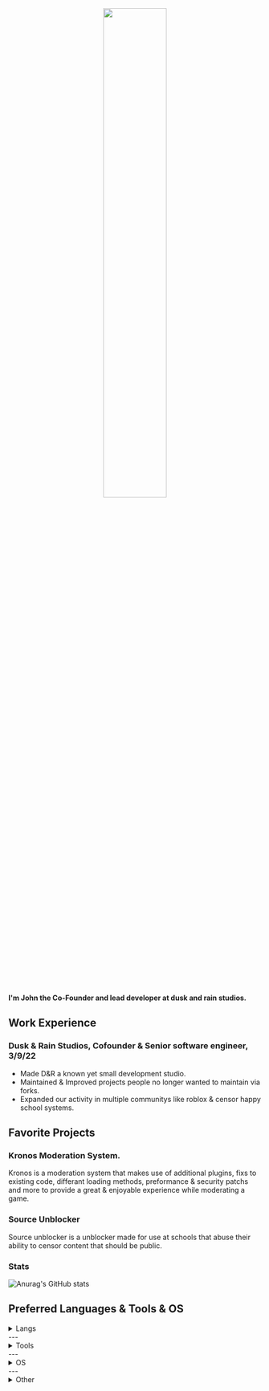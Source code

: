 <div align="center">
<img src="https://rishavanand.github.io/static/images/greetings.gif" align="center" style="width: 50%" />
</div>  

**I'm John the Co-Founder and lead developer at dusk and rain studios.**

## Work Experience

### Dusk & Rain Studios, Cofounder & Senior software engineer, 3/9/22 

- Made D&R a known yet small development studio.
- Maintained & Improved projects people no longer wanted to maintain via forks.
- Expanded our activity in multiple communitys like roblox & censor happy school systems.

## Favorite Projects

### Kronos Moderation System.

Kronos is a moderation system that makes use of additional plugins, fixs to existing code, differant loading methods, preformance & security patchs and more to provide a great & enjoyable experience while moderating a game.



### Source Unblocker

Source unblocker is a unblocker made for use at schools that abuse their ability to censor content that should be public.



### Stats
![Anurag's GitHub stats](https://github-readme-stats.vercel.app/api?username=JohnteBrown&show_icons=true&theme=gruvbox)

## Preferred Languages & Tools & OS
<details>
  <summary>Langs</summary>
![C++](https://img.shields.io/badge/c++-%2300599C.svg?style=for-the-badge&logo=c%2B%2B&logoColor=white)
![Lua](https://img.shields.io/badge/lua-%232C2D72.svg?style=for-the-badge&logo=lua&logoColor=white)

![PHP](https://img.shields.io/badge/php-%23777BB4.svg?style=for-the-badge&logo=php&logoColor=white)
![Ruby](https://img.shields.io/badge/ruby-%23CC342D.svg?style=for-the-badge&logo=ruby&logoColor=white)

![Shell Script](https://img.shields.io/badge/shell_script-%23121011.svg?style=for-the-badge&logo=gnu-bash&logoColor=white)
![C](https://img.shields.io/badge/c-%2300599C.svg?style=for-the-badge&logo=c&logoColor=white)

![Java](https://img.shields.io/badge/java-%23ED8B00.svg?style=for-the-badge&logo=java&logoColor=white)
![HTML5](https://img.shields.io/badge/html5-%23E34F26.svg?style=for-the-badge&logo=html5&logoColor=white)

![CSS3](https://img.shields.io/badge/css3-%231572B6.svg?style=for-the-badge&logo=css3&logoColor=white)
![Python](https://img.shields.io/badge/python-3670A0?style=for-the-badge&logo=python&logoColor=ffdd54)
![JavaScript](https://img.shields.io/badge/javascript-%23323330.svg?style=for-the-badge&logo=javascript&logoColor=%23F7DF1E)

![Perl](https://img.shields.io/badge/perl-%2339457E.svg?style=for-the-badge&logo=perl&logoColor=white)
![Rust](https://img.shields.io/badge/rust-%23000000.svg?style=for-the-badge&logo=rust&logoColor=white)

![Dart](https://img.shields.io/badge/dart-%230175C2.svg?style=for-the-badge&logo=dart&logoColor=white)
![Flutter](https://img.shields.io/badge/Flutter-%2302569B.svg?style=for-the-badge&logo=Flutter&logoColor=white)

![jQuery](https://img.shields.io/badge/jquery-%230769AD.svg?style=for-the-badge&logo=jquery&logoColor=white)
![NodeJS](https://img.shields.io/badge/node.js-6DA55F?style=for-the-badge&logo=node.js&logoColor=white)

![Bun](https://img.shields.io/badge/Bun-%23000000.svg?style=for-the-badge&logo=bun&logoColor=white)
![Nix](https://img.shields.io/badge/NIX-5277C3.svg?style=for-the-badge&logo=NixOS&logoColor=white)

![Less](https://img.shields.io/badge/less-2B4C80?style=for-the-badge&logo=less&logoColor=white)
![GraphQL](https://img.shields.io/badge/-GraphQL-E10098?style=for-the-badge&logo=graphql&logoColor=white)

![Go](https://img.shields.io/badge/go-%2300ADD8.svg?style=for-the-badge&logo=go&logoColor=white)
![SASS](https://img.shields.io/badge/SASS-hotpink.svg?style=for-the-badge&logo=SASS&logoColor=white)

![Svelte](https://img.shields.io/badge/svelte-%23f1413d.svg?style=for-the-badge&logo=svelte&logoColor=white)
![React](https://img.shields.io/badge/react-%2320232a.svg?style=for-the-badge&logo=react&logoColor=%2361DAFB)

![Gulp](https://img.shields.io/badge/GULP-%23CF4647.svg?style=for-the-badge&logo=gulp&logoColor=white)
![Qt](https://img.shields.io/badge/Qt-%23217346.svg?style=for-the-badge&logo=Qt&logoColor=white)

![C#](https://img.shields.io/badge/c%23-%23239120.svg?style=for-the-badge&logo=c-sharp&logoColor=white)
![PowerShell](https://img.shields.io/badge/PowerShell-%235391FE.svg?style=for-the-badge&logo=powershell&logoColor=white)
  </details>
---

<details>
  <summary>Tools</summary>
![Shield.io badge](https://img.shields.io/badge/git-%23F05033.svg?style=for-the-badge&logo=git&logoColor=white)
![Brave](https://img.shields.io/badge/Brave-FB542B?style=for-the-badge&logo=Brave&logoColor=white)
![CMake](https://img.shields.io/badge/CMake-%23008FBA.svg?style=for-the-badge&logo=cmake&logoColor=white)

![Azure](https://img.shields.io/badge/azure-%230072C6.svg?style=for-the-badge&logo=microsoftazure&logoColor=white)
![Google Cloud](https://img.shields.io/badge/GoogleCloud-%234285F4.svg?style=for-the-badge&logo=google-cloud&logoColor=white)

![Neovim](https://img.shields.io/badge/NeoVim-%2357A143.svg?&style=for-the-badge&logo=neovim&logoColor=white)
![Docker](https://img.shields.io/badge/docker-%230db7ed.svg?style=for-the-badge&logo=docker&logoColor=white)

![Kubernetes](https://img.shields.io/badge/kubernetes-%23326ce5.svg?style=for-the-badge&logo=kubernetes&logoColor=white)
![Wireguard](https://img.shields.io/badge/wireguard-%2388171A.svg?style=for-the-badge&logo=wireguard&logoColor=white)

![Ansible](https://img.shields.io/badge/ansible-%231A1918.svg?style=for-the-badge&logo=ansible&logoColor=white)
![Nginx](https://img.shields.io/badge/nginx-%23009639.svg?style=for-the-badge&logo=nginx&logoColor=white)

![Selenium](https://img.shields.io/badge/-selenium-%43B02A?style=for-the-badge&logo=selenium&logoColor=white)
![Jest](https://img.shields.io/badge/-jest-%23C21325?style=for-the-badge&logo=jest&logoColor=white)

![Mocha](https://img.shields.io/badge/-mocha-%238D6748?style=for-the-badge&logo=mocha&logoColor=white)
![Jenkins](https://img.shields.io/badge/jenkins-%232C5263.svg?style=for-the-badge&logo=jenkins&logoColor=white)
![SQLite](https://img.shields.io/badge/sqlite-%2307405e.svg?style=for-the-badge&logo=sqlite&logoColor=white)
![Postgres](https://img.shields.io/badge/postgres-%23316192.svg?style=for-the-badge&logo=postgresql&logoColor=white)
![Redis](https://img.shields.io/badge/redis-%23DD0031.svg?style=for-the-badge&logo=redis&logoColor=white)
![Firebase](https://img.shields.io/badge/Firebase-039BE5?style=for-the-badge&logo=Firebase&logoColor=white)
![MySQL](https://img.shields.io/badge/mysql-%2300f.svg?style=for-the-badge&logo=mysql&logoColor=white)
![CockroachLabs](https://img.shields.io/badge/Cockroach%20Labs-6933FF?style=for-the-badge&logo=Cockroach%20Labs&logoColor=white)
</details>
---
<details>
  <summary>OS</summary>
![Red Hat](https://img.shields.io/badge/Red%20Hat-EE0000?style=for-the-badge&logo=redhat&logoColor=white)
![FreeBSD](https://img.shields.io/badge/-FreeBSD-%23870000?style=for-the-badge&logo=freebsd&logoColor=white)

![Arch](https://img.shields.io/badge/Arch%20Linux-1793D1?logo=arch-linux&logoColor=fff&style=for-the-badge)
![Kali](https://img.shields.io/badge/Kali-268BEE?style=for-the-badge&logo=kalilinux&logoColor=white)
![Chrome OS](https://img.shields.io/badge/chrome%20os-3d89fc?style=for-the-badge&logo=google%20chrome&logoColor=white)
![Windows 11](https://img.shields.io/badge/Windows%2011-%230079d5.svg?style=for-the-badge&logo=Windows%2011&logoColor=white)
  </details>
---
<details>
  <summary>Other</summary>
![Gitea](https://img.shields.io/badge/Gitea-34495E?style=for-the-badge&logo=gitea&logoColor=5D9425)
![GitLab](https://img.shields.io/badge/gitlab-%23181717.svg?style=for-the-badge&logo=gitlab&logoColor=white)
</details



